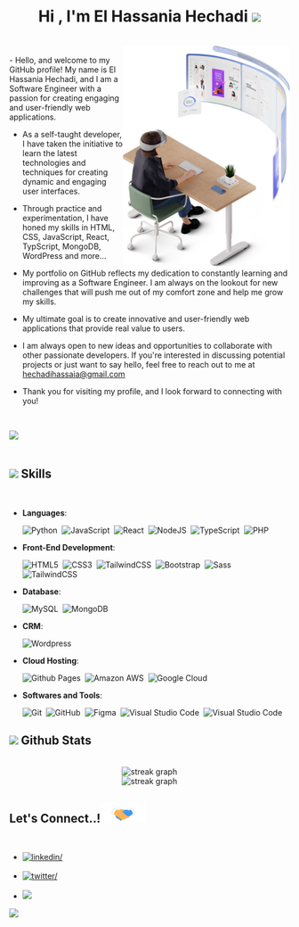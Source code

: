 
<h1 align="center"><b>Hi , I'm El Hassania Hechadi </b><img src="https://media.giphy.com/media/hvRJCLFzcasrR4ia7z/giphy.gif" width="35"></h1>
<br>
<picture>
  <source media="(max-width: 767px)" srcset="">
  <img align="right" alt="" src="./assets/mdImages/programming.png" width=300px>
</picture>
<br>
- Hello, and welcome to my GitHub profile! My name is El Hassania Hechadi, and I am a Software Engineer with a passion for creating engaging and user-friendly web applications. 

- As a self-taught developer, I have taken the initiative to learn the latest technologies and techniques for creating dynamic and engaging user interfaces.

-  Through practice and experimentation, I have honed my skills in HTML, CSS, JavaScript, React, TypScript, MongoDB, WordPress and more...

- My portfolio on GitHub reflects my dedication to constantly learning and improving as a Software Engineer. I am always on the lookout for new challenges that will push me out of my comfort zone and help me grow my skills.

- My ultimate goal is to create innovative and user-friendly web applications that provide real value to users.

- I am always open to new ideas and opportunities to collaborate with other passionate developers. If you're interested in discussing potential projects or just want to say hello, feel free to reach out to me at <a href="mailto:hechadihassaia@gmail.com">hechadihassaia@gmail.com</a>

- Thank you for visiting my profile, and I look forward to connecting with you!

<br>

<img src="https://user-images.githubusercontent.com/73097560/115834477-dbab4500-a447-11eb-908a-139a6edaec5c.gif"><br><br>

## <img src="https://media2.giphy.com/media/QssGEmpkyEOhBCb7e1/giphy.gif?cid=ecf05e47a0n3gi1bfqntqmob8g9aid1oyj2wr3ds3mg700bl&rid=giphy.gif" width ="25"><b> Skills</b>
<br>

<p align="center">

- **Languages**:

    ![Python](https://img.shields.io/badge/Python%20-%2314354C.svg?style=for-the-badge&logo=python&logoColor=white)&nbsp;
    ![JavaScript](https://img.shields.io/badge/JavaScript%20-%23F7DF1E.svg?style=for-the-badge&logo=javascript&logoColor=black)&nbsp;
    ![React](https://img.shields.io/badge/React-20232A?style=for-the-badge&logo=react&logoColor=61DAFB)&nbsp;
    ![NodeJS](https://img.shields.io/badge/Node.js-43853D?style=for-the-badge&logo=node.js&logoColor=white)&nbsp;
    ![TypeScript](https://img.shields.io/badge/TypeScript-007ACC?style=for-the-badge&logo=typescript&logoColor=white)&nbsp;
    ![PHP](https://img.shields.io/badge/PHP-777BB4?style=for-the-badge&logo=php&logoColor=white)&nbsp;  
    
- **Front-End Development**:

   ![HTML5](https://img.shields.io/badge/HTML5%20-%23E34F26.svg?style=for-the-badge&logo=html5&logoColor=white)&nbsp;
   ![CSS3](https://img.shields.io/badge/CSS%20-%231572B6.svg?style=for-the-badge&logo=css3&logoColor=white)&nbsp;
   ![TailwindCSS](https://img.shields.io/badge/-Tailwind_CSS-38B2AC?style=for-the-badge&logo=tailwind-css&logoColor=white)&nbsp;
   ![Bootstrap](https://img.shields.io/badge/Bootstrap-563D7C?style=for-the-badge&logo=bootstrap&logoColor=white)&nbsp;
   ![Sass](https://img.shields.io/badge/Sass-CC6699?style=for-the-badge&logo=sass&logoColor=white)&nbsp;
   ![TailwindCSS](https://img.shields.io/badge/-Tailwind_CSS-38B2AC?style=for-the-badge&logo=tailwind-css&logoColor=white)&nbsp;

- **Database**:

    ![MySQL](https://img.shields.io/badge/MySQL-00000F?style=for-the-badge&logo=mysql&logoColor=white)&nbsp;
    ![MongoDB](https://img.shields.io/badge/MongoDB-4EA94B?style=for-the-badge&logo=mongodb&logoColor=white)&nbsp;

- **CRM**:

    ![Wordpress](https://img.shields.io/badge/Wordpress-21759B?style=for-the-badge&logo=wordpress&logoColor=white)&nbsp;

- **Cloud Hosting**:

    ![Github Pages](https://img.shields.io/badge/GitHub%20Pages-%23327FC7.svg?style=for-the-badge&logo=github&logoColor=white)&nbsp;
    ![Amazon AWS](https://img.shields.io/badge/Amazon_AWS-232F3E?style=for-the-badge&logo=amazon-aws&logoColor=white)&nbsp;
    ![Google Cloud](https://img.shields.io/badge/Google_Cloud-4285F4?style=for-the-badge&logo=google-cloud&logoColor=white)&nbsp;

- **Softwares and Tools**:

    ![Git](https://img.shields.io/badge/git-%23F05033.svg?style=for-the-badge&logo=git&logoColor=white)&nbsp;
    ![GitHub](https://img.shields.io/badge/github-%23121011.svg?style=for-the-badge&logo=github&logoColor=white)&nbsp;
    ![Figma](https://img.shields.io/badge/Figma-F24E1E?style=for-the-badge&logo=figma&logoColor=white)&nbsp;
    ![Visual Studio Code](https://img.shields.io/badge/VS%20Code-0078d7.svg?style=for-the-badge&logo=visual-studio-code&logoColor=white)&nbsp;
    ![Visual Studio Code](https://img.shields.io/badge/VS%20Code-0078d7.svg?style=for-the-badge&logo=visual-studio-code&logoColor=white)&nbsp;

</p>


## <img src="https://media.giphy.com/media/iY8CRBdQXODJSCERIr/giphy.gif" width="35"><b> Github Stats </b>
<br>

<div align="center">
<div align="center">
  <img src="https://streak-stats.demolab.com?user=hechadielhassania&locale=en&mode=daily&theme=dark&hide_border=false&border_radius=5&order=3" height="220" alt="streak graph"  />
</div>
<div align="center">
	<img src="https://streak-stats.demolab.com?user=hechadielhassania&locale=en&mode=daily&theme=dark&hide_border=false&border_radius=5&order=3" height="220" alt="streak graph"  />
</div>
</div>

## <b> Let's Connect..!</b><img src="./assets/mdImages/handshake.gif" width ="80">
<br>
<div align='left'>

<ul>

<li>
<a href="https://www.linkedin.com/in/el-hassania-hechadi/" target="_blank">
<img src="https://img.shields.io/badge/linkedin:  HechadiHassania-0077B5.svg?color=405DE6&style=for-the-badge&logo=linkedin&logoColor=white" alt=linkedin/>
</a>
</li>

<br>

<li>
<a href="https://twitter.com/HechadiHassania" target="_blank">
<img src="https://img.shields.io/badge/twitter:  HechadiHassania-%2300acee.svg?color=1DA1F2&style=for-the-badge&logo=twitter&logoColor=white" alt=twitter/>
</a>
</li>

<br>

<li>
<a href="mailto:hechadihassia@gmail.com" target="_blank">
<img src="https://img.shields.io/badge/gmail:  HechadiHassania-%23EA4335.svg?style=for-the-badge&logo=gmail&logoColor=white" t=mail/>
</a>
</li>
	
</ul>
</div>

<img src="https://user-images.githubusercontent.com/73097560/115834477-dbab4500-a447-11eb-908a-139a6edaec5c.gif">

